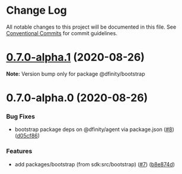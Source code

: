 # Change Log

All notable changes to this project will be documented in this file.
See [Conventional Commits](https://conventionalcommits.org) for commit guidelines.

# [0.7.0-alpha.1](https://github.com/dfinity-lab/agent-js/compare/v0.7.0-alpha.0...v0.7.0-alpha.1) (2020-08-26)

**Note:** Version bump only for package @dfinity/bootstrap





# 0.7.0-alpha.0 (2020-08-26)


### Bug Fixes

* bootstrap package deps on @dfinity/agent via package.json ([#8](https://github.com/dfinity-lab/agent-js/issues/8)) ([d05cf86](https://github.com/dfinity-lab/agent-js/commit/d05cf863140e7522f680461c9613e392dbbc0e91))


### Features

* add packages/bootstrap (from sdk:src/bootstrap) ([#7](https://github.com/dfinity-lab/agent-js/issues/7)) ([b8e874d](https://github.com/dfinity-lab/agent-js/commit/b8e874d51db79685716d82cc53106e680d79bb45))
